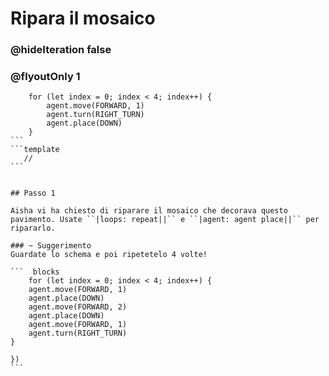 # Ripara il mosaico
### @hideIteration false 
### @flyoutOnly 1


```` ghost
    for (let index = 0; index < 4; index++) {
        agent.move(FORWARD, 1)
        agent.turn(RIGHT_TURN)
        agent.place(DOWN)
    }
```
```template
   //     
```


## Passo 1

Aisha vi ha chiesto di riparare il mosaico che decorava questo pavimento. Usate ``|loops: repeat||`` e ``|agent: agent place||`` per ripararlo.

### ~ Suggerimento 
Guardate lo schema e poi ripetetelo 4 volte!

```  blocks
    for (let index = 0; index < 4; index++) {
    agent.move(FORWARD, 1)
    agent.place(DOWN)
    agent.move(FORWARD, 2)
    agent.place(DOWN)
    agent.move(FORWARD, 1)
    agent.turn(RIGHT_TURN)
}
         
})
```

